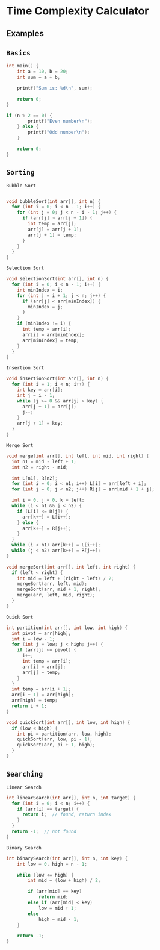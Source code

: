 # Time Complexity Calculator
## Examples
## ```Basics```
```c
int main() {
    int a = 10, b = 20;
    int sum = a + b;

    printf("Sum is: %d\n", sum);

    return 0;
}
```
```c
if (n % 2 == 0) {
        printf("Even number\n");
    } else {
        printf("Odd number\n");
    }

    return 0;
}
```

## ```Sorting```
```Bubble Sort```
```c

void bubbleSort(int arr[], int n) {
  for (int i = 0; i < n - 1; i++) {
    for (int j = 0; j < n - i - 1; j++) {
      if (arr[j] > arr[j + 1]) {
        int temp = arr[j];
        arr[j] = arr[j + 1];
        arr[j + 1] = temp;
      }
    }
  }
}
```
```Selection Sort```
```c
void selectionSort(int arr[], int n) {
  for (int i = 0; i < n - 1; i++) {
    int minIndex = i;
    for (int j = i + 1; j < n; j++) {
      if (arr[j] < arr[minIndex]) {
        minIndex = j;
      }
    }
    if (minIndex != i) {
      int temp = arr[i];
      arr[i] = arr[minIndex];
      arr[minIndex] = temp;
    }
  }
}
```
```Insertion Sort```
```c
void insertionSort(int arr[], int n) {
  for (int i = 1; i < n; i++) {
    int key = arr[i];
    int j = i - 1;
    while (j >= 0 && arr[j] > key) {
      arr[j + 1] = arr[j];
      j--;
    }
    arr[j + 1] = key;
  }
}
```
```Merge Sort```
```c
void merge(int arr[], int left, int mid, int right) {
  int n1 = mid - left + 1;
  int n2 = right - mid;

  int L[n1], R[n2];
  for (int i = 0; i < n1; i++) L[i] = arr[left + i];
  for (int j = 0; j < n2; j++) R[j] = arr[mid + 1 + j];

  int i = 0, j = 0, k = left;
  while (i < n1 && j < n2) {
    if (L[i] <= R[j]) {
      arr[k++] = L[i++];
    } else {
      arr[k++] = R[j++];
    }
  }
  while (i < n1) arr[k++] = L[i++];
  while (j < n2) arr[k++] = R[j++];
}

void mergeSort(int arr[], int left, int right) {
  if (left < right) {
    int mid = left + (right - left) / 2;
    mergeSort(arr, left, mid);
    mergeSort(arr, mid + 1, right);
    merge(arr, left, mid, right);
  }
}
```
```Quick Sort```
```c
int partition(int arr[], int low, int high) {
  int pivot = arr[high];
  int i = low - 1;
  for (int j = low; j < high; j++) {
    if (arr[j] <= pivot) {
      i++;
      int temp = arr[i];
      arr[i] = arr[j];
      arr[j] = temp;
    }
  }
  int temp = arr[i + 1];
  arr[i + 1] = arr[high];
  arr[high] = temp;
  return i + 1;
}

void quickSort(int arr[], int low, int high) {
  if (low < high) {
    int pi = partition(arr, low, high);
    quickSort(arr, low, pi - 1);
    quickSort(arr, pi + 1, high);
  }
}
```

## ```Searching```
```Linear Search```
```c
int linearSearch(int arr[], int n, int target) {
  for (int i = 0; i < n; i++) {
    if (arr[i] == target) {
      return i;  // found, return index
    }
  }
  return -1;  // not found
}
```
```Binary Search```
```c
int binarySearch(int arr[], int n, int key) {
    int low = 0, high = n - 1;

    while (low <= high) {
        int mid = (low + high) / 2;

        if (arr[mid] == key)
            return mid;
        else if (arr[mid] < key)
            low = mid + 1;
        else
            high = mid - 1;
    }

    return -1;
}
```
